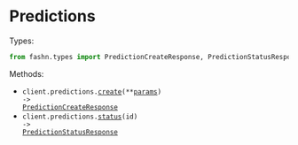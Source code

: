 # Predictions

Types:

```python
from fashn.types import PredictionCreateResponse, PredictionStatusResponse
```

Methods:

- <code title="post /v1/run">client.predictions.<a href="./src/fashn/resources/predictions.py">create</a>(\*\*<a href="src/fashn/types/prediction_create_params.py">params</a>) -> <a href="./src/fashn/types/prediction_create_response.py">PredictionCreateResponse</a></code>
- <code title="get /v1/status/{id}">client.predictions.<a href="./src/fashn/resources/predictions.py">status</a>(id) -> <a href="./src/fashn/types/prediction_status_response.py">PredictionStatusResponse</a></code>
